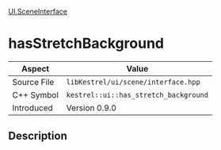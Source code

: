[UI.SceneInterface](index)
# hasStretchBackground
| Aspect | Value |
| --- | --- |
| Source File | `libKestrel/ui/scene/interface.hpp` |
| C++ Symbol | `kestrel::ui::has_stretch_background` |
| Introduced | Version 0.9.0 |
## Description

